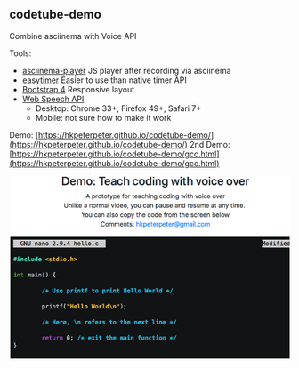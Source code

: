 ## codetube-demo

Combine asciinema with Voice API

Tools:
- [asciinema-player](https://github.com/asciinema/asciinema-player) JS player after recording via asciinema
- [easytimer](https://github.com/albert-gonzalez/easytimer.js/) Easier to use than native timer API
- [Bootstrap 4](https://getbootstrap.com/) Responsive layout
- [Web Speech API](https://developer.mozilla.org/en-US/docs/Web/API/Web_Speech_API)
  - Desktop: Chrome 33+, Firefox 49+, Safari 7+
  - Mobile: not sure how to make it work

Demo: [https://hkpeterpeter.github.io/codetube-demo/](https://hkpeterpeter.github.io/codetube-demo/)
2nd Demo: [https://hkpeterpeter.github.io/codetube-demo/gcc.html](https://hkpeterpeter.github.io/codetube-demo/gcc.html)

![Screenshot](screenshot.png)
